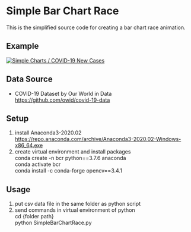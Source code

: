 # Simple Bar Chart Race  
  This is the simplified source code for creating a bar chart race animation.  

## Example  
  [![Simple Charts / COVID-19 New Cases](https://img.youtube.com/vi/QRcETyiTz3o/0.jpg)](https://www.youtube.com/watch?v=QRcETyiTz3o "Simple Charts / COVID-19 New Cases")

## Data Source
  - COVID-19 Dataset by Our World in Data  
     https://github.com/owid/covid-19-data

## Setup  
  1. install Anaconda3-2020.02  
      https://repo.anaconda.com/archive/Anaconda3-2020.02-Windows-x86_64.exe
  2. create virtual environment and install packages  
      conda create -n bcr python==3.7.6 anaconda  
      conda activate bcr  
      conda install -c conda-forge opencv==3.4.1  

## Usage  
  1. put csv data file in the same folder as python script  
  2. send commands in virtual environment of python  
     cd {folder path}  
     python SimpleBarChartRace.py  
